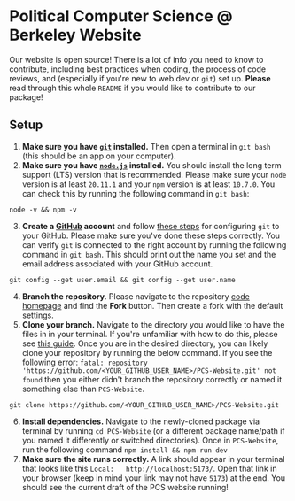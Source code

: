 # Political Computer Science @ Berkeley Website

Our website is open source! There is a lot of info you need to know to contribute, including best practices when coding, the process of code reviews, and (especially if you're new to web dev or `git`) set up. **Please** read through this whole `README` if you would like to contribute to our package!

## Setup

1. **Make sure you have [`git`](https://www.git-scm.com/downloads) installed.** Then open a terminal in `git bash` (this should be an app on your computer).
2. **Make sure you have [`node.js`](https://nodejs.org/en/download/package-manager) installed.** You should install the long term support (LTS) version that is recommended. Please make sure your `node` version is at least `20.11.1` and your `npm` version is at least `10.7.0`. You can check this by running the following command in `git bash`:
```
node -v && npm -v
```
3. **Create a [GitHub](https://github.com) account** and follow [these steps](https://docs.github.com/en/get-started/getting-started-with-git/set-up-git) for configuring `git` to your GitHub. Please make sure you've done these steps correctly. You can verify `git` is connected to the right account by running the following command in `git bash`. This should print out the name you set and the email address associated with your GitHub account.
```
git config --get user.email && git config --get user.name
```
4. **Branch the repository**. Please navigate to the repository [code homepage](https://github.com/PoliticalComputerScience/PCS-Website) and find the **Fork** button. Then create a fork with the default settings.
5. **Clone your branch.** Navigate to the directory you would like to have the files in in your terminal. If you're unfamiliar with how to do this, please see [this guide](https://www.macworld.com/article/221277/command-line-navigating-files-folders-mac-terminal.html). Once you are in the desired directory, you can likely clone your repository by running the below command. If you see the following error: `fatal: repository 'https://github.com/<YOUR_GITHUB_USER_NAME>/PCS-Website.git' not found` then you either didn't branch the repository correctly or named it something else than `PCS-Website`.
```
git clone https://github.com/<YOUR_GITHUB_USER_NAME>/PCS-Website.git
```
6. **Install dependencies.** Navigate to the newly-cloned package via terminal by running `cd PCS-Website` (or a different package name/path if you named it differently or switched directories). Once in `PCS-Website`, run the following command
```npm install && npm run dev```
7. **Make sure the site runs correctly.** A link should appear in your terminal that looks like this `Local:   http://localhost:5173/`. Open that link in your browser (keep in mind your link may not have `5173`) at the end. You should see the current draft of the PCS website running! 

